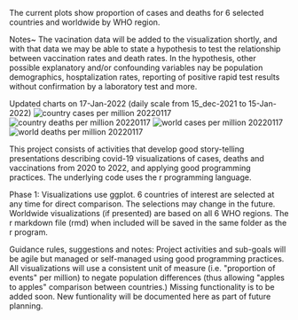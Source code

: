 The current plots show proportion of cases and deaths for 6 selected countries and worldwide by WHO region. 

Notes~
The vacination data will be added to the visualization shortly, and with that data we may be able to state a hypothesis to test the relationship between vaccination rates and death rates. In the hypothesis, other possible explanatory and/or confounding variables nay be population demographics, hosptalization rates, reporting of positive rapid test results without confirmation by a laboratory test and more.

Updated charts on 17-Jan-2022 (daily scale from 15_dec-2021 to 15-Jan-2022)
![country cases per million 20220117](https://user-images.githubusercontent.com/80735707/149873896-2998cdb0-a734-4f4e-b194-21457efd8a95.png)
![country deaths per million 20220117](https://user-images.githubusercontent.com/80735707/149873903-a4ef8b52-3921-4800-b2fb-b12d407522e9.png)
![world cases per million 20220117](https://user-images.githubusercontent.com/80735707/149873911-075f5233-0489-47ee-af9f-a490db271f7a.png)
![world deaths per million 20220117](https://user-images.githubusercontent.com/80735707/149873934-87ea26c6-329d-487f-a44f-19a2de52da00.png)

This project consists of activities that develop good story-telling presentations describing covid-19 visualizations of cases, deaths and vaccinations from 2020 to 2022, and applying good programming practices. The underlying code uses the r programming language.

Phase 1: Visualizations use ggplot.
6 countries of interest are selected at any time for direct comparison. The selections may change in the future. 
Worldwide visualizations (if presented) are based on all 6 WHO regions.
The r markdown file (rmd) when included will be saved in the same folder as the r program. 

Guidance rules, suggestions and notes:
Project activities and sub-goals will be agile but managed or self-managed using good programming practices.
All visualizations will use a consistent unit of measure (i.e. "proportion of events" per million) to negate population differences (thus allowing "apples to apples" comparison between countries.)
Missing functionality is to be added soon.
New funtionality will be documented here as part of future planning.
